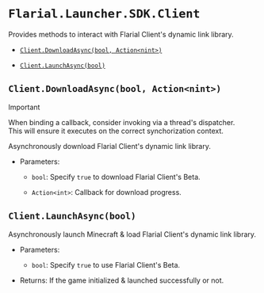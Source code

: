 # `Flarial.Launcher.SDK.Client`

Provides methods to interact with Flarial Client's dynamic link library.

- [`Client.DownloadAsync(bool, Action<nint>)`](#clientdownloadasyncbool-actionnint)

- [`Client.LaunchAsync(bool)`](#clientlaunchasyncbool)

## `Client.DownloadAsync(bool, Action<nint>)`

> [!IMPORTANT]
> When binding a callback, consider invoking via a thread's dispatcher.<br>
> This will ensure it executes on the correct synchorization context.

Asynchronously download Flarial Client's dynamic link library.

- Parameters:

    - `bool`: Specify `true` to download Flarial Client's Beta.

    - `Action<int>`: Callback for download progress.

## `Client.LaunchAsync(bool)`

Asynchronously launch Minecraft & load Flarial Client's dynamic link library.

- Parameters:

    - `bool`: Specify `true` to use Flarial Client's Beta.

- Returns: If the game initialized & launched successfully or not.